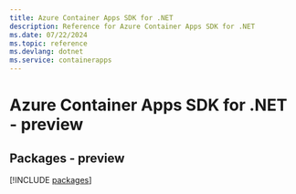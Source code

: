 ```yaml
---
title: Azure Container Apps SDK for .NET
description: Reference for Azure Container Apps SDK for .NET
ms.date: 07/22/2024
ms.topic: reference
ms.devlang: dotnet
ms.service: containerapps
---
```

# Azure Container Apps SDK for .NET - preview
## Packages - preview
[!INCLUDE [packages](container-apps-index.md)]